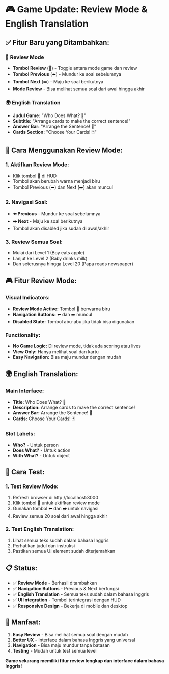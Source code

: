 # 🎮 Game Update: Review Mode & English Translation

## ✅ Fitur Baru yang Ditambahkan:

### 🔄 **Review Mode**
- **Tombol Review** (📖) - Toggle antara mode game dan review
- **Tombol Previous** (⬅️) - Mundur ke soal sebelumnya
- **Tombol Next** (➡️) - Maju ke soal berikutnya
- **Mode Review** - Bisa melihat semua soal dari awal hingga akhir

### 🌍 **English Translation**
- **Judul Game:** "Who Does What? 🎯"
- **Subtitle:** "Arrange cards to make the correct sentence!"
- **Answer Bar:** "Arrange the Sentence! 📝"
- **Cards Section:** "Choose Your Cards! 🃏"

## 🎯 Cara Menggunakan Review Mode:

### **1. Aktifkan Review Mode:**
- Klik tombol **📖** di HUD
- Tombol akan berubah warna menjadi biru
- Tombol Previous (⬅️) dan Next (➡️) akan muncul

### **2. Navigasi Soal:**
- **⬅️ Previous** - Mundur ke soal sebelumnya
- **➡️ Next** - Maju ke soal berikutnya
- Tombol akan disabled jika sudah di awal/akhir

### **3. Review Semua Soal:**
- Mulai dari Level 1 (Boy eats apple)
- Lanjut ke Level 2 (Baby drinks milk)
- Dan seterusnya hingga Level 20 (Papa reads newspaper)

## 🎮 Fitur Review Mode:

### **Visual Indicators:**
- **Review Mode Active:** Tombol 📖 berwarna biru
- **Navigation Buttons:** ⬅️ dan ➡️ muncul
- **Disabled State:** Tombol abu-abu jika tidak bisa digunakan

### **Functionality:**
- **No Game Logic:** Di review mode, tidak ada scoring atau lives
- **View Only:** Hanya melihat soal dan kartu
- **Easy Navigation:** Bisa maju mundur dengan mudah

## 🌍 English Translation:

### **Main Interface:**
- **Title:** Who Does What? 🎯
- **Description:** Arrange cards to make the correct sentence!
- **Answer Bar:** Arrange the Sentence! 📝
- **Cards:** Choose Your Cards! 🃏

### **Slot Labels:**
- **Who?** - Untuk person
- **Does What?** - Untuk action  
- **With What?** - Untuk object

## 🚀 Cara Test:

### **1. Test Review Mode:**
1. Refresh browser di http://localhost:3000
2. Klik tombol **📖** untuk aktifkan review mode
3. Gunakan tombol **⬅️** dan **➡️** untuk navigasi
4. Review semua 20 soal dari awal hingga akhir

### **2. Test English Translation:**
1. Lihat semua teks sudah dalam bahasa Inggris
2. Perhatikan judul dan instruksi
3. Pastikan semua UI element sudah diterjemahkan

## 📋 Status:

- ✅ **Review Mode** - Berhasil ditambahkan
- ✅ **Navigation Buttons** - Previous & Next berfungsi
- ✅ **English Translation** - Semua teks sudah dalam bahasa Inggris
- ✅ **UI Integration** - Tombol terintegrasi dengan HUD
- ✅ **Responsive Design** - Bekerja di mobile dan desktop

## 🎯 Manfaat:

1. **Easy Review** - Bisa melihat semua soal dengan mudah
2. **Better UX** - Interface dalam bahasa Inggris yang universal
3. **Navigation** - Bisa maju mundur tanpa batasan
4. **Testing** - Mudah untuk test semua level

**Game sekarang memiliki fitur review lengkap dan interface dalam bahasa Inggris!**
